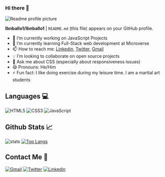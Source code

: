 ### Hi there 👋

![Readme profile picture](https://miro.medium.com/max/1400/0*seusRQCGcbB7aZ60)

**Ibnballo1/Ibnballo1** | `README.md` (this file) appears on your GitHub profile.


- 🔭 I’m currently working on JavaScript Projects
- 🌱 I’m currently learning Full-Stack web development at Microverse
- 📫 How to reach me: [Linkedin](https://www.linkedin.com/in/abdullateef-bello-1b8006228/), [Twitter](https://twitter.com/webprotekh), [Gmail](belloabdullateef035#gmail.com)
- 💡 I’m looking to collaborate on open source projects
- 💬 Ask me about CSS (especially about responsiveness issues)
- 😄 Pronouns: He/Him
- ⚡ Fun fact: I like doing exercise during my leisure time. I am a martial art students

## Languages 💻
![HTML5](https://img.icons8.com/color/2x/html-5.png) ![CSS3](https://img.icons8.com/color/2x/css3.png) ![JavaScript](https://img.icons8.com/fluency/2x/javascript.png)

## Github Stats 📈
![stats](https://github-readme-stats.vercel.app/api?username=ibnballo1&show_icons=true&theme=radical) [![Top Langs](https://github-readme-stats.vercel.app/api/top-langs/?username=ibnballo1&theme=radical)](https://github.com/ibnballo1/github-readme-stats)

## Contact Me 💬
[![Gmail](https://cdn.iconscout.com/icon/free/png-64/gmail-30-722694.png)](belloabdullateef035@gmail.com) [![Twitter](https://cdn.iconscout.com/icon/free/png-64/twitter-241-721979.png)](https://twitter.com/webprotekh) [![Linkedin](https://cdn.iconscout.com/icon/free/png-64/linkedin-2752135-2284952.png)](https://www.linkedin.com/in/abdullateef-bello-1b8006228/)
